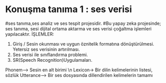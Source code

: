 # Konuşma tanıma 1 : ses verisi
#ses tanıma,ses analiz ve ses tespit projesidir.
#Bu yapay zeka projesinde; ses tanıma, sesi dijital ortama aktarma ve ses verisi çoğaltma işlemleri yapılacaktır.
İŞLEMLER:
1. Giriş / Sesin okunması ve uygun öznitelik formatına dönüştürülmesi. Yetersiz ses verisinin artırılması.
2.	Ses verisi ile sınıflandırma problemi.
3.	SR(Speech Recognition)Uygulamaları.


Phonem-->	Sesin en alt birimi \n
Lexicon->	Bir dilin kelimelerinin listesi, sözlük
Utterance-->	Bir ses dosyasında dillendirilen kelimelerin tamamı

